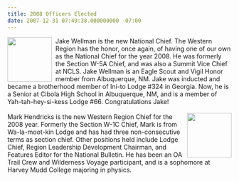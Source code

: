 ```yaml
---
title: 2008 Officers Elected
date: 2007-12-31 07:49:38.000000000 -07:00
---
```

<img src=npm/wellman,jake_small2.jpg border=0 width=100 height=100 align=left style=padding-right:5px;>Jake Wellman is the new National Chief. The Western Region has the honor, once again, of having one of our own as the National Chief for the year 2008. He was formerly the Section W-5A Chief, and was also a Summit Vice Chief at NCLS. Jake Wellman is an Eagle Scout and Vigil Honor member from Albuquerque, NM. Jake was inducted and became a brotherhood member of Ini-to Lodge #324 in Georgia. Now, he is a Senior at Cibola High School in Albuquerque, NM, and is a member of Yah-tah-hey-si-kess Lodge #66. Congratulations Jake!<br>
<br>
<img src=npm/hendricks,mark_small.jpg border=0 width=100 height=100  align=right style=padding-left:5px;>Mark Hendricks is the new Western Region Chief for the 2008 year. Formerly the Section W-1C Chief, Mark is from Wa-la-moot-kin Lodge and has had three non-consecutive terms as section chief. Other positions held include Lodge Chief, Region Leadership Development Chairman, and Features Editor for the National Bulletin. He has been an OA Trail Crew and Wilderness Voyage participant, and is a sophomore at Harvey Mudd College majoring in physics.
